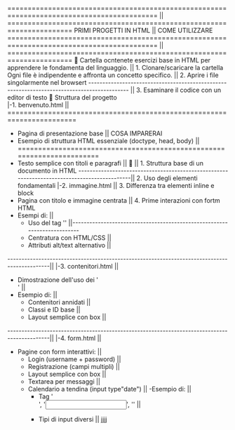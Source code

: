 ===========================================================================================  ||   ======================================================================
                                     PRIMI PROGETTI IN HTML                                  ||                              COME UTILIZZARE
===========================================================================================  ||   ======================================================================
                                                                                                  🔧
Cartella ocntenete esercizi base in HTML per apprendere le fondamenta del linguaggio.        ||   1. Clonare/scaricare la cartella
Ogni file è indipendente e affronta un concetto specifico.                                   ||   2. Aprire i file singolarmente nel browsert
-------------------------------------------------------------------------------------------- ||   3. Esaminare il codice con un editor di testo
📂 Struttura del progetto                                                                    
|-1. benvenuto.html                                                                          ||  =======================================================================
  - Pagina di presentazione base                                                             ||                                COSA IMPARERAI
  - Esempio di struttura HTML essenziale (doctype, head, body)                               ||  =======================================================================
  - Testo semplice con titoli e paragrafi                                                    ||  🔎
                                                                                             ||  1. Struttura base di un documento in HTML
---------------------------------------------------------------------------------------------||  2. Uso degli elementi fondamentali
|-2. immagine.html                                                                           ||  3. Differenza tra elementi inline e block         
  - Pagina con titolo e immagine centrata                                                    ||  4. Prime interazioni con fortm HTML
  - Esempi di:                                                                               ||
    - Uso del tag '<img>'                                                                    ||-------------------------------------------------------------------------
    - Centratura con HTML/CSS                                                                ||
    - Attributi alt/text alternativo                                                         ||
      
---------------------------------------------------------------------------------------------||
|-3. contenitori.html                                                                        ||
  - Dimostrazione dell'uso dei '<div>'                                                       ||
  - Esempio di:                                                                              ||
    - Contenitori annidati                                                                   ||
    - Classi e ID base                                                                       ||
    - Layout semplice con box                                                                ||
    
---------------------------------------------------------------------------------------------||
|-4. form.html                                                                               ||
  - Pagine con form interattivi:                                                             ||
    - Login (username + password)                                                            ||
    - Registrazione (campi multipli)                                                         ||
    - Layout semplice con box                                                                ||
    - Textarea per messaggi                                                                  ||
    - Calendario a tendina (input type"date")                                                ||
      -Esempio di:                                                                           ||
       - Tag '<form>', '<input>', '<label>'                                                  ||
       - Tipi di input diversi                                                               ||
                                           jjjj
